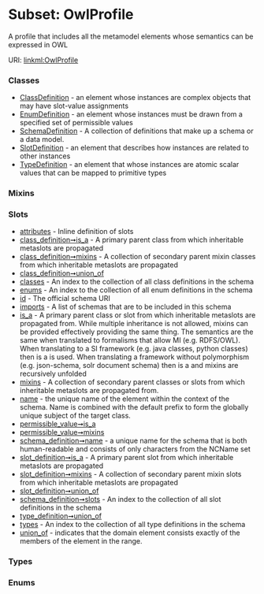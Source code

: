 
# Subset: OwlProfile


A profile that includes all the metamodel elements whose semantics can be expressed in OWL

URI: [linkml:OwlProfile](https://w3id.org/linkml/OwlProfile)


### Classes

 * [ClassDefinition](ClassDefinition.md) - an element whose instances are complex objects that may have slot-value assignments
 * [EnumDefinition](EnumDefinition.md) - an element whose instances must be drawn from a specified set of permissible values
 * [SchemaDefinition](SchemaDefinition.md) - A collection of definitions that make up a schema or a data model.
 * [SlotDefinition](SlotDefinition.md) - an element that describes how instances are related to other instances
 * [TypeDefinition](TypeDefinition.md) - an element that whose instances are atomic scalar values that can be mapped to primitive types

### Mixins


### Slots

 * [attributes](attributes.md) - Inline definition of slots
 * [class_definition➞is_a](class_definition_is_a.md) - A primary parent class from which inheritable metaslots are propagated
 * [class_definition➞mixins](class_definition_mixins.md) - A collection of secondary parent mixin classes from which inheritable metaslots are propagated
 * [class_definition➞union_of](class_definition_union_of.md)
 * [classes](classes.md) - An index to the collection of all class definitions in the schema
 * [enums](enums.md) - An index to the collection of all enum definitions in the schema
 * [id](id.md) - The official schema URI
 * [imports](imports.md) - A list of schemas that are to be included in this schema
 * [is_a](is_a.md) - A primary parent class or slot from which inheritable metaslots are propagated from. While multiple inheritance is not allowed, mixins can be provided effectively providing the same thing. The semantics are the same when translated to formalisms that allow MI (e.g. RDFS/OWL). When translating to a SI framework (e.g. java classes, python classes) then is a is used. When translating a framework without polymorphism (e.g. json-schema, solr document schema) then is a and mixins are recursively unfolded
 * [mixins](mixins.md) - A collection of secondary parent classes or slots from which inheritable metaslots are propagated from.
 * [name](name.md) - the unique name of the element within the context of the schema.  Name is combined with the default prefix to form the globally unique subject of the target class.
 * [permissible_value➞is_a](permissible_value_is_a.md)
 * [permissible_value➞mixins](permissible_value_mixins.md)
 * [schema_definition➞name](schema_definition_name.md) - a unique name for the schema that is both human-readable and consists of only characters from the NCName set
 * [slot_definition➞is_a](slot_definition_is_a.md) - A primary parent slot from which inheritable metaslots are propagated
 * [slot_definition➞mixins](slot_definition_mixins.md) - A collection of secondary parent mixin slots from which inheritable metaslots are propagated
 * [slot_definition➞union_of](slot_definition_union_of.md)
 * [schema_definition➞slots](slot_definitions.md) - An index to the collection of all slot definitions in the schema
 * [type_definition➞union_of](type_definition_union_of.md)
 * [types](types.md) - An index to the collection of all type definitions in the schema
 * [union_of](union_of.md) - indicates that the domain element consists exactly of the members of the element in the range.

### Types


### Enums


